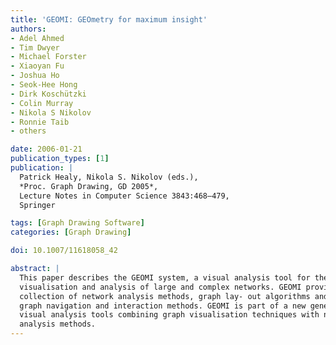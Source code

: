 ```yaml
---
title: 'GEOMI: GEOmetry for maximum insight'
authors:
- Adel Ahmed
- Tim Dwyer
- Michael Forster
- Xiaoyan Fu
- Joshua Ho
- Seok-Hee Hong
- Dirk Koschützki
- Colin Murray
- Nikola S Nikolov
- Ronnie Taib
- others

date: 2006-01-21
publication_types: [1]
publication: |
  Patrick Healy, Nikola S. Nikolov (eds.),
  *Proc. Graph Drawing, GD 2005*,
  Lecture Notes in Computer Science 3843:468–479,
  Springer

tags: [Graph Drawing Software]
categories: [Graph Drawing]

doi: 10.1007/11618058_42

abstract: |
  This paper describes the GEOMI system, a visual analysis tool for the
  visualisation and analysis of large and complex networks. GEOMI provides a
  collection of network analysis methods, graph lay- out algorithms and several
  graph navigation and interaction methods. GEOMI is part of a new generation of
  visual analysis tools combining graph visualisation techniques with network
  analysis methods.
---
```

